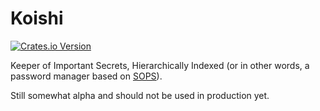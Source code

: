 # Koishi

[![Crates.io Version](https://img.shields.io/crates/v/koishi-pw)](https://crates.io/crates/koishi-pw)

Keeper of Important Secrets, Hierarchically Indexed (or in other words, a password manager based on [SOPS](https://github.com/getsops/sops)).

Still somewhat alpha and should not be used in production yet.
